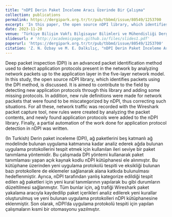 ```yaml
---
title: "nDPI Derin Paket İnceleme Aracı Üzerinde Bir Çalışma"
collection: publications
permalink: https://dergipark.org.tr/tr/pub/tbbmd/issue/80549/1253700
excerpt: 'In this paper, the open source nDPI library, which identifies packets using the DPI method, is discussed.'
date: 2023-11-20
venue: 'Türkiye Bilişim Vakfı Bilgisayar Bilimleri ve Mühendisliği Dergisi'
slidesurl: # 'http://academicpages.github.io/files/slides1.pdf'
paperurl: 'https://dergipark.org.tr/tr/pub/tbbmd/issue/80549/1253700'
citation: 'Z. N. Özbay ve M. E. Dalkılıç, "nDPI Derin Paket İnceleme Aracı Üzerinde Bir Çalışma", TBV-BBMD, c. 16, sy. 2, ss. 137–146, 2023, doi: 10.54525/tbbmd.1253700.'
---
```

Deep packet inspection (DPI) is an advanced packet identification method used to detect application protocols present in the network by analyzing network packets up to the application layer in the five-layer network model. In this study, the open source nDPI library, which identifies packets using the DPI method, is discussed. It is aimed to contribute to the field by detecting new application protocols through this library and adding some missing protocols. In addition, new rule definitions were made for network packets that were found to be miscategorized by nDPI, thus correcting such situations. For all these, network traffic was recorded with the Wireshark packet capture tool, new rules were created by analyzing the packet contents, and newly found application protocols were added to the nDPI library. Finally, a partial automation of the work done for application protocol detection in nDPI was written.

(In Turkish) Derin paket inceleme (DPI), ağ paketlerini beş katmanlı ağ modelinde bulunan uygulama katmanına kadar analiz ederek ağda bulunan uygulama protokollerini tespit etmek için kullanılan ileri seviye bir paket tanımlama yöntemidir. Bu çalışmada DPI yöntemi kullanarak paket tanımlaması yapan açık kaynak kodlu nDPI kütüphanesi ele alınmıştır. Bu kütüphane üzerinden yeni uygulama protokolü tespiti ve eksikliği bulunan bazı protokollere de eklemeler sağlanarak alana katkıda bulunulması hedeflenmiştir. Ayrıca, nDPI tarafından yanlış kategorize edildiği tespit edilen ağ paketleri için yeni kural tanımlarının yapılarak bu gibi durumların düzeltilmesi sağlanmıştır. Tüm bunlar için, ağ trafiği Wireshark paket yakalama aracıyla kaydedilip paket içerikleri analiz edilerek yeni kurallar oluşturulmuş ve yeni bulunan uygulama protokolleri nDPI kütüphanesine eklenmiştir. Son olarak, nDPI’da uygulama protokolü tespiti için yapılan çalışmaların kısmi bir otomasyonu yazılmıştır.